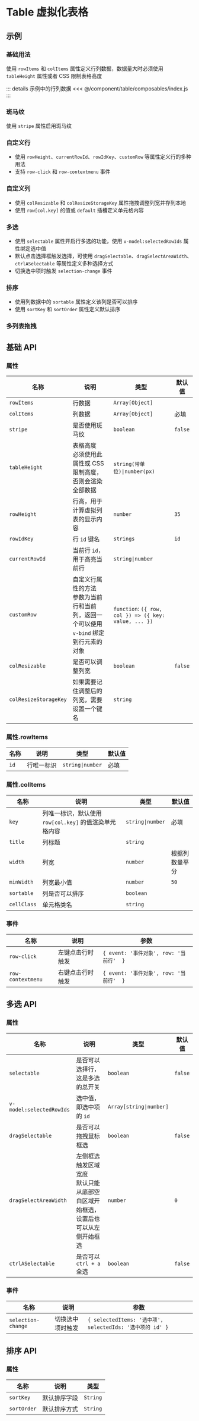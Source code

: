 # Table 虚拟化表格

## 示例

### 基础用法

使用 `rowItems` 和 `colItems` 属性定义行列数据，数据量大时必须使用 `tableHeight` 属性或者 CSS 限制表格高度

::: details 示例中的行列数据
<<< @/component/table/composables/index.js
:::

<preview path="./demos/basic.vue"></preview>

### 斑马纹

使用 `stripe` 属性启用斑马纹

<preview path="./demos/stripe.vue"></preview>

### 自定义行

- 使用 `rowHeight`、`currentRowId`、`rowIdKey`、`customRow` 等属性定义行的多种用法
- 支持 `row-click` 和 `row-contextmenu` 事件

<preview path="./demos/rows.vue"></preview>

### 自定义列

- 使用 `colResizable` 和 `colResizeStorageKey` 属性拖拽调整列宽并存到本地
- 使用 `row[col.key]` 的值或 `default` 插槽定义单元格内容

<preview path="./demos/cols.vue"></preview>

<!-- 数据状态 -->
<!--@include: ./parts/data-state-guild.md-->

<preview path="./demos/data-state.vue"></preview>

### 多选

- 使用 `selectable` 属性开启行多选的功能，使用 `v-model:selectedRowIds` 属性绑定选中值
- 默认点击选择框触发选择，可使用 `dragSelectable`、`dragSelectAreaWidth`、`ctrlASelectable` 等属性定义多种选择方式
- 切换选中项时触发 `selection-change` 事件

<preview path="./demos/selection.vue"></preview>

### 排序

- 使用列数据中的 `sortable` 属性定义该列是否可以排序
- 使用 `sortKey` 和 `sortOrder` 属性定义默认排序

<preview path="./demos/sort.vue"></preview>

<!-- 拖拽排序 -->
<!--@include: ./parts/drag-sort-guild.md-->

<preview path="./demos/drag-sort.vue"></preview>

### 多列表拖拽

<preview path="./demos/drag-sort-multi.vue"></preview>

## 基础 API

### 属性

| 名称                  | 说明                                                                                       | 类型                                                  | 默认值  |
| --------------------- | ------------------------------------------------------------------------------------------ | ----------------------------------------------------- | ------- |
| `rowItems`            | 行数据                                                                                     | `Array[Object]`                                       |         |
| `colItems`            | 列数据                                                                                     | `Array[Object]`                                       | 必填    |
| `stripe`              | 是否使用斑马纹                                                                             | `boolean`                                             | `false` |
| `tableHeight`         | 表格高度 <br> 必须使用此属性或 CSS 限制高度，否则会渲染全部数据                            | `string(带单位)\|number(px)`                          |         |
| `rowHeight`           | 行高，用于计算虚拟列表的显示内容                                                           | `number`                                              | `35`    |
| `rowIdKey`            | 行 `id` 键名                                                                               | `strings`                                             | `id`    |
| `currentRowId`        | 当前行 `id`，用于高亮当前行                                                                | `string\|number`                                      |         |
| `customRow`           | 自定义行属性的方法 <br> 参数为当前行和当前列，返回一个可以使用 `v-bind` 绑定到行元素的对象 | `function`: `({ row, col }) => ({ key: value, ... })` |         |
| `colResizable`        | 是否可以调整列宽                                                                           | `boolean`                                             | `false` |
| `colResizeStorageKey` | 如果需要记住调整后的列宽，需要设置一个键名                                                 | `string`                                              |         |

### 属性.rowItems

| 名称 | 说明       | 类型             | 默认值 |
| ---- | ---------- | ---------------- | ------ |
| `id` | 行唯一标识 | `string\|number` | 必填   |

### 属性.colItems

| 名称        | 说明                                                   | 类型             | 默认值         |
| ----------- | ------------------------------------------------------ | ---------------- | -------------- |
| `key`       | 列唯一标识，默认使用 `row[col.key]` 的值渲染单元格内容 | `string\|number` | 必填           |
| `title`     | 列标题                                                 | `string`         |                |
| `width`     | 列宽                                                   | `number`         | 根据列数量平分 |
| `minWidth`  | 列宽最小值                                             | `number`         | `50`           |
| `sortable`  | 列是否可以排序                                         | `boolean`        |                |
| `cellClass` | 单元格类名                                             | `string`         |                |

### 事件

| 名称              | 说明             | 参数                                    |
| ----------------- | ---------------- | --------------------------------------- |
| `row-click`       | 左键点击行时触发 | `{ event: '事件对象', row: '当前行'  }` |
| `row-contextmenu` | 右键点击行时触发 | `{ event: '事件对象', row: '当前行'  }` |

<!-- 数据状态 -->
<!--@include: ./parts/data-state-api.md-->

## 多选 API

### 属性

| 名称                     | 说明                                                                                 | 类型                    | 默认值  |
| ------------------------ | ------------------------------------------------------------------------------------ | ----------------------- | ------- |
| `selectable`             | 是否可以选择行，这是多选的总开关                                                     | `boolean`               | `false` |
| `v-model:selectedRowIds` | 选中值，即选中项的 `id`                                                              | `Array[string\|number]` |         |
| `dragSelectable`         | 是否可以拖拽鼠标框选                                                                 | `boolean`               | `false` |
| `dragSelectAreaWidth`    | 左侧框选触发区域宽度 <br> 默认只能从底部空白区域开始框选，设置后也可以从左侧开始框选 | `number`                | `0`     |
| `ctrlASelectable`        | 是否可以 `ctrl + a` 全选                                                             | `boolean`               | `false` |

### 事件

| 名称               | 说明             | 参数                                                      |
| ------------------ | ---------------- | --------------------------------------------------------- |
| `selection-change` | 切换选中项时触发 | `{ selectedItems: '选中项', selectedIds: '选中项的 id' }` |

## 排序 API

### 属性

| 名称        | 说明         | 类型     |
| ----------- | ------------ | -------- |
| `sortKey`   | 默认排序字段 | `String` |
| `sortOrder` | 默认排序方式 | `String` |

<!-- 拖拽排序 -->
<!--@include: ./parts/drag-sort-api.md-->
